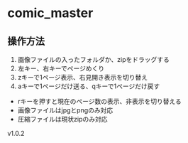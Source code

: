 # comic_master

## 操作方法

1. 画像ファイルの入ったフォルダか、zipをドラッグする
2. 左キー、右キーでページめくり
3. zキーで1ページ表示、右見開き表示を切り替え
4. aキーで1ページだけ送る、qキーで1ページだけ戻す

* rキーを押すと現在のページ数の表示、非表示を切り替える
* 画像ファイルはjpgとpngのみ対応
* 圧縮ファイルは現状zipのみ対応

v1.0.2

